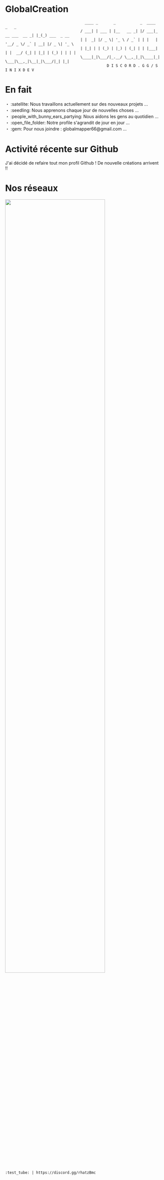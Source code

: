   <h1> GlobalCreation  </h1>

                                        ____ _       _           _  ____                _   _             
                                      / ___| | ___ | |__   __ _| |/ ___|_ __ ___  __ _| |_(_) ___  _ __  
                                      | |  _| |/ _ \| '_ \ / _` | | |   | '__/ _ \/ _` | __| |/ _ \| '_ \ 
                                      | |_| | | (_) | |_) | (_| | | |___| | |  __/ (_| | |_| | (_) | | | |
                                      \____|_|\___/|_.__/ \__,_|_|\____|_|  \___|\__,_|\__|_|\___/|_| |_|
                                                  D I S C O R D . G G / S I N I X D E V 

<h1> En fait  </h1>

<p> ・ :satellite: Nous travaillons actuellement  sur des nouveaux projets ... <br> 
    ・ :seedling: Nous apprenons chaque jour de nouvelles choses ... <br>
    ・ :people_with_bunny_ears_partying: Nous aidons les gens au quotidien ... <br> 
    ・ :open_file_folder: Notre profile s'agrandit de jour en jour ... <br>
    ・ :gem: Pour nous joindre : globalmapper66@gmail.com ... <br>
  </p>
  
 <h1> Activité récente sur Github </h1>
 
<p> J'ai décidé de refaire tout mon profil Github ! De nouvelle créations arrivent !!
   
  </p>

<h1> Nos réseaux </h1>

<a href="https://discord.gg/ChGfrCCZZS"><img width="80%" src="[)"></a>

    :test_tube: | https://discord.gg/rhatzBmc
<br> 

<br>


    
   
    
